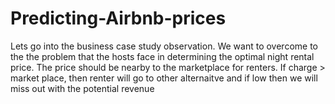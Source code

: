 # Predicting-Airbnb-prices
Lets go into the business case study observation. We want to overcome to the the problem that the hosts face in determining the optimal night rental price. The price should be nearby to the marketplace for renters. If charge > market place, then renter will go to other alternaitve and if low then we will miss out with the potential revenue
